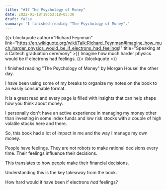 ```yaml
---
title: "#17 The Psychology of Money"
date: 2022-01-18T19:53:18+05:30
draft: false
summary: 'I finished reading "The Psychology of Money".'
---
```


{{< blockquote author="Richard Feynman" link="https://en.wikiquote.org/wiki/Talk:Richard_Feynman#Imagine_how_much_harder_physics_would_be_if_electrons_had_feelings!" title="Speaking at a Caltech graduation ceremony" >}}
Imagine how much harder physics would be if electrons had feelings.
{{< /blockquote >}}

I finished reading "The Psychology of Money" by Morgan Housel the other day.

I have been using some of my breaks to organize my notes on the book to an easily consumable format.

It is a great read and every page is filled with insights that can help shape how you think about money.

I personally don't have an active experience in managing my money other than investing in some index funds and low risk stocks with a couple of high volatile stocks here and there.

So, this book had a lot of impact in me and the way I manage my own money.

People have feelings. They are not robots to make rational decisions every time. Their feelings influence their decisions.

This translates to how people make their financial decisions.

Understanding this is the key takeaway from the book.

How hard would it have been if electrons _had_ feelings?
